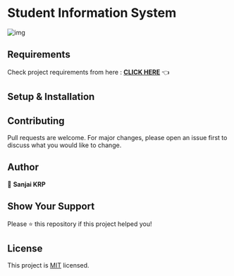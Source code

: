 # Student Information System

![img](https://github.com/sanjaikrp/Student-Information-System/assets/70385488/ace745f7-19e9-422a-a62b-924d457aaa8d)

## Requirements

Check project requirements from here : **[CLICK HERE](https://github.com/sanjaikrp/Student-Information-System/blob/main/SIS/Project_Overview.png)** 👈

## Setup & Installation

## Contributing
Pull requests are welcome. For major changes, please open an issue first to discuss what you would like to change.

## Author

👤 **Sanjai KRP**

## Show Your Support

Please ⭐️ this repository if this project helped you!

## License
This project is [MIT](https://choosealicense.com/licenses/mit/) licensed.
